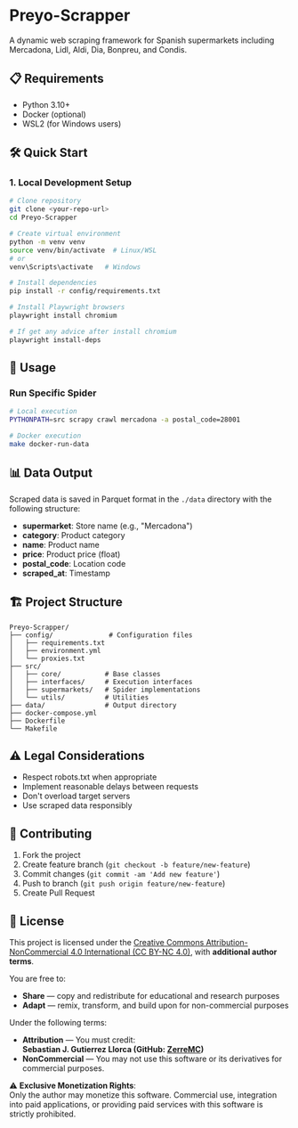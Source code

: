 # Preyo-Scrapper
A dynamic web scraping framework for Spanish supermarkets including Mercadona, Lidl, Aldi, Dia, Bonpreu, and Condis.

## 📋 Requirements
- Python 3.10+
- Docker (optional)
- WSL2 (for Windows users)

## 🛠️ Quick Start
### 1. Local Development Setup
```bash
# Clone repository
git clone <your-repo-url>
cd Preyo-Scrapper

# Create virtual environment
python -m venv venv
source venv/bin/activate  # Linux/WSL
# or
venv\Scripts\activate   # Windows

# Install dependencies
pip install -r config/requirements.txt

# Install Playwright browsers
playwright install chromium

# If get any advice after install chromium
playwright install-deps
```

## 🎯 Usage
### Run Specific Spider
```bash
# Local execution
PYTHONPATH=src scrapy crawl mercadona -a postal_code=28001

# Docker execution
make docker-run-data
```

## 📊 Data Output
Scraped data is saved in Parquet format in the `./data` directory with the following structure:
- **supermarket**: Store name (e.g., "Mercadona")
- **category**: Product category
- **name**: Product name
- **price**: Product price (float)
- **postal_code**: Location code
- **scraped_at**: Timestamp

## 🏗️ Project Structure
```
Preyo-Scrapper/
├── config/              # Configuration files
│   ├── requirements.txt
│   ├── environment.yml
│   └── proxies.txt
├── src/
│   ├── core/           # Base classes
│   ├── interfaces/     # Execution interfaces
│   ├── supermarkets/   # Spider implementations
│   └── utils/          # Utilities
├── data/               # Output directory
├── docker-compose.yml
├── Dockerfile
└── Makefile
```

## ⚠️ Legal Considerations
- Respect robots.txt when appropriate
- Implement reasonable delays between requests
- Don't overload target servers
- Use scraped data responsibly

## 🤝 Contributing
1. Fork the project
2. Create feature branch (`git checkout -b feature/new-feature`)
3. Commit changes (`git commit -am 'Add new feature'`)
4. Push to branch (`git push origin feature/new-feature`)
5. Create Pull Request

## 📝 License
This project is licensed under the 
[Creative Commons Attribution-NonCommercial 4.0 International (CC BY-NC 4.0)](https://creativecommons.org/licenses/by-nc/4.0/),
with **additional author terms**.

You are free to:
- **Share** — copy and redistribute for educational and research purposes  
- **Adapt** — remix, transform, and build upon for non-commercial purposes  

Under the following terms:
- **Attribution** — You must credit:  
  **Sebastian J. Gutierrez Llorca (GitHub: [ZerreMC](https://github.com/ZerreMC))**  
- **NonCommercial** — You may not use this software or its derivatives for 
  commercial purposes.  

⚠️ **Exclusive Monetization Rights**:  
Only the author may monetize this software. Commercial use, integration into 
paid applications, or providing paid services with this software is strictly prohibited.
